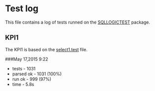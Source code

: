 # Test log

This file contains a log of tests runned on the [SQLLOGICTEST](http://www.sqlite.org/sqllogictest/doc/trunk/about.wiki) package.


## KPI1

The KPI1 is based on the [select1.test](test-sql/sqllogic/test/select1.test) file.

###May 17,2015 9:22

* tests - 1031
* parsed ok - 1031 (100%)
* run ok - 999 (97%)
* time - 5.8s

